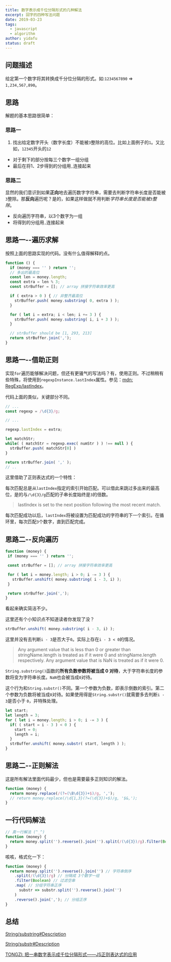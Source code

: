 ```yaml
---
title: 数字表示成千位分隔形式的几种解法
excerpt: 回字的四种写法问题
date: 2019-03-23
tags:
  - javascript
  - algorithm
author: yidafu
status: draft
---
```


## 问题描述

给定第一个数字将其转换成千分位分隔的形式。如:`1234567890` => `1,234,567,890`。

## 思路

解题的基本思路很简单：

### 思路一

1. 找出给定数字开头（数字长度）不能被`3`整除的高位。比如上面例子的`1`。又比如，`12345`开头的`12`
+ 对于剩下的部分按每三个数字一组分组
+ 最后在将1、2步得到的分组用`,`连接起来

### 思路二

显然的我们意识到如果**正向**地去遍历数字字符串，需要去判断字符串长度是否能被`3`整除。那**反向**遍历呢？是的，如果这样做就不用判断*字符串长度是否能被`3`整除*。

+ 反向遍历字符串，以3个数字为一组
+ 将得到的分组用`,`连接起来

## 思路一--遍历求解

按照上面的思路实现的代码。没有什么值得解释的点。

```js
function () {
  if (money === '' ) return '';
  // 多出的最高位
  const len = money.length;
  const extra = len % 3;
  const strBuffer = []; // array 拼接字符串效率更高

  if ( extra > 0 ) { // 非整齐最高位
    strBuffer.push( money.substring( 0, extra ) );
  }

  for ( let i = extra; i < len; i += 3 ) {
    strBuffer.push( money.substring( i, i + 3 ) );
  }

  // strBuffer should be [1, 293, 213]
  return strBuffer.join(',');
}
```

## 思路一--借助正则

实现`for`遍历能够解决问题，但还有更骚气的写法吗？有，使用正则。不过稍稍有些特殊，将使用到`regexpInstance.lastIndex`属性。参见：[mdn: RegExp/lastIndex](https://developer.mozilla.org/en-US/docs/Web/JavaScript/Reference/Global_Objects/RegExp/lastIndex)。

代码上面的类似，关键部分不同。

```js
// ...
const regexp = /\d{3}/g;

// ...

regexp.lastIndex = extra;

let matchStr;
while( ( matchStr = regexp.exec( numStr ) ) !== null ) {
  strBuffer.push( matchStr[0] )
}

return strBuffer.join( ',' );
// ..
```

这里借助了正则表达式的一个特性：

每次匹配总是从`lastIndex`指定的索引开始匹配。可以借此来跳过多出来的最高位，是的与`/\d{3}/g`匹配的子串长度始终是`3`的倍数。

>  lastIndex is set to the next position following the most recent match.

每次匹配成功以后，`lastIndex`将被设置为匹配成功的字符串的下一个索引。在循环里，每次匹配`3`个数字，直到匹配完成。

## 思路二--反向遍历

```js
function (money) {
 if (money === '' ) return '';

 const strBuffer = []; // array 拼接字符串效率更高

 for ( let i = money.length; i > 0; i -= 3 ) {
   strBuffer.unshift( money.substring( i - 3, i) );
 }

 return strBuffer.join(',');
}
```

看起来确实简洁不少。

这里还有个小知识点不知道读者你发现了没？

```js
strBuffer.unshift( money.substring( i - 3, i) );
```

这里并没有去判断`i - 3`是否大于`0`。实际上存在`i - 3 < 0`的情况。

> Any argument value that is less than 0 or greater than stringName.length is treated as if it were 0 and stringName.length respectively. Any argument value that is NaN is treated as if it were 0.

`String.substring()`函数的**所有负数参数将被当成 0 对待**，大于字符串长度的参数将变为字符串长度。`NaN`也会被当成`0`对待。

这个行为和`String.substr()`不同。第一个参数为负数，即表示倒数的索引。第二个参数为负数将被当成`0`对待。如果使用得是`String.substr()`就需要多去判断`i - 3`是否小于 `0`，并特殊处理。

```js
let start;
let length = 3;
for ( let i = money.length; i > 0; i -= 3 ) {
  if( ( start = i - 3 ) < 0 ) {
    start = 0;
    length = i;
  }
  strBuffer.unshift( money.substr( start, length ) );
}
```

## 思路二--正则解法

这是所有解法里面代码最少，但也是需要最多正则知识的解法。

```js
function (money) {
  return money.replace(/(?=(\B\d{3})+$)/g, ',');
  // return money.replace(/\d{1,3}(?=(\d{3})+$)/g, '$&,');
}
```

## 一行代码解法

```js
// 真一行解法 (^_^)
function (money) {
  return money.split('').reverse().join('').split(/(\d{3})/g).filter(Boolean).map(substr => substr.split('').reverse().join('')).reverse().join(',');
}
```

咳咳，格式化一下：

```js
function (money) {
  return money.split('').reverse().join('') // 字符串倒序
    .split(/(\d{3})/g) // 分隔成 3个数字一组
    .filter(Boolean) // 过滤空串
    .map( // 分组字符串正序
      substr => substr.split('').reverse().join('')
    )
    .reverse().join(','); // 分组正序
}
```

## 总结

<!-- 解决问题的方法并不唯一 -->

[String/substring#Description](https://developer.mozilla.org/en-US/docs/Web/JavaScript/Reference/Global_Objects/String/substring#Description)

[String/substr#Description](https://developer.mozilla.org/en-US/docs/Web/JavaScript/Reference/Global_Objects/String/substr#Description)

[TONGZl: 把一串数字表示成千位分隔形式——JS正则表达式的应用](https://juejin.im/post/5abb5b01f265da237f1e5a92)
